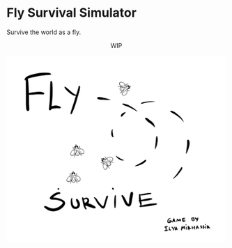 # Fly Survival Simulator
Survive the world as a fly.

<p align="center">WIP</p>

![title_screen](img/title_screen.png)
